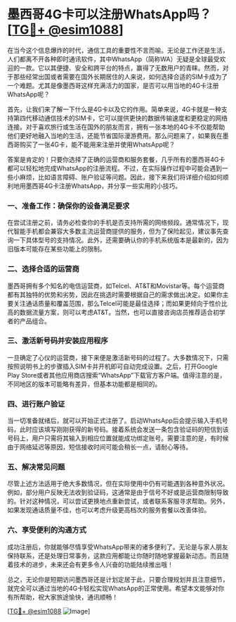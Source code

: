 # 墨西哥4G卡可以注册WhatsApp吗？[[TG💪+ @esim1088](https://t.me/s/esim1088)]

在当今这个信息爆炸的时代，通信工具的重要性不言而喻。无论是工作还是生活，人们都离不开各种即时通讯软件，其中WhatsApp（简称WA）无疑是全球最受欢迎的一款。它以其便捷、安全和跨平台的特点，赢得了无数用户的青睐。然而，对于那些经常出国或者需要在国外长期居住的人来说，如何选择合适的SIM卡成为了一个难题。尤其是像墨西哥这样充满活力的国家，是否可以用当地的4G卡注册WhatsApp呢？

首先，让我们来了解一下什么是4G卡以及它的作用。简单来说，4G卡就是一种支持第四代移动通信技术的SIM卡，它可以提供更快的数据传输速度和更稳定的网络连接。对于喜欢旅行或生活在国外的朋友而言，拥有一张本地的4G卡不仅能帮助他们更好地融入当地的生活，还能节省国际漫游费用。那么问题来了，如果我在墨西哥购买了一张4G卡，能不能用来注册并使用WhatsApp呢？

答案是肯定的！只要你选择了正确的运营商和服务套餐，几乎所有的墨西哥4G卡都可以轻松地完成WhatsApp的注册流程。不过，在实际操作过程中可能会遇到一些小麻烦，比如语言障碍、账户验证等问题。因此，接下来我们将详细介绍如何顺利地用墨西哥4G卡注册WhatsApp，并分享一些实用的小技巧。

### 一、准备工作：确保你的设备满足要求

在尝试注册之前，请务必检查你的手机是否支持所需的网络频段。通常情况下，现代智能手机都会兼容大多数主流运营商提供的服务，但为了保险起见，建议事先查询一下具体型号的支持情况。此外，还需要确认你的手机系统版本是最新的，因为旧版本可能存在某些功能上的限制。

### 二、选择合适的运营商

墨西哥拥有多个知名的电信运营商，如Telcel、AT&T和Movistar等。每个运营商都有其独特的优势和劣势，因此在挑选时需要根据自己的需求做出决定。如果你主要关注通话质量和覆盖范围，那么Telcel可能是最佳选择；而如果更倾向于性价比高的数据流量方案，则可以考虑AT&T。当然，也可以直接咨询店员推荐适合初学者的产品组合。

### 三、激活新号码并安装应用程序

一旦确定了心仪的运营商，接下来便是激活新号码的过程了。大多数情况下，只需按照说明书上的步骤插入SIM卡并开机即可自动完成设置。之后，打开Google Play Store或者其他应用商店搜索“WhatsApp”下载官方客户端。值得注意的是，不同地区的版本可能略有差异，但基本功能都是相同的。

### 四、进行账户验证

当一切准备就绪后，就可以开始正式注册了。启动WhatsApp后会提示输入手机号码，此时应该填写刚刚获得的新号码。接着系统会发送一条包含验证码的短信到该号码上，用户只需将其输入到相应位置就能成功绑定账号。需要注意的是，有时候由于网络延迟等原因，短信接收时间可能会稍长一点，请耐心等待。

### 五、解决常见问题

尽管上述方法适用于绝大多数情况，但在实际使用中仍有可能遇到各种意外状况。例如，部分用户反映无法收到验证码，这通常是由于信号不好或是运营商限制导致的。针对这种情况，可以尝试更换地点重新尝试，或者联系客服寻求帮助。另外，如果发现通话质量不佳，也可以考虑升级更高档次的服务套餐以改善体验。

### 六、享受便利的沟通方式

成功注册后，你就能够尽情享受WhatsApp带来的诸多便利了。无论是与家人朋友保持联系，还是处理日常事务，这款应用都能让你随时随地掌握最新动态。而且随着技术的进步，未来还会有更多令人兴奋的功能陆续推出哦！

总之，无论你是短期访问墨西哥还是计划定居于此，只要合理规划并且注意细节，就完全可以通过当地的4G卡轻松实现WhatsApp的正常使用。希望本文能够对你有所帮助，祝大家旅途愉快，通讯顺畅！

[[TG💪+ @esim1088](https://t.me/s/esim1088) ![Image](https://i.postimg.cc/4NQfJmqS/Snipaste-2025-05-13-00-14-12.png)]